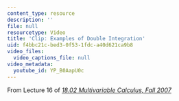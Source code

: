 ```yaml
---
content_type: resource
description: ''
file: null
resourcetype: Video
title: 'Clip: Examples of Double Integration'
uid: f4bbc21c-bed3-0f53-1fdc-a40d621ca9b8
video_files:
  video_captions_file: null
video_metadata:
  youtube_id: YP_B0AapU0c
---
```


From Lecture 16 of [_18.02 Multivariable Calculus, Fall 2007_](/courses/18-02-multivariable-calculus-fall-2007/pages/video-lectures)
